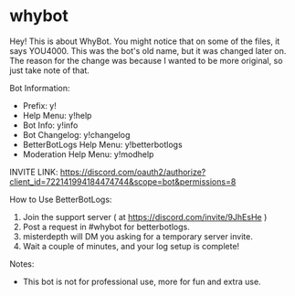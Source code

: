 # whybot
Hey!
This is about WhyBot. You might notice that on some of the files, it says YOU4000. This was the bot's old name, but it was changed later on.
The reason for the change was because I wanted to be more original, so just take note of that.

Bot Information:
- Prefix: y!
- Help Menu: y!help
- Bot Info: y!info
- Bot Changelog: y!changelog
- BetterBotLogs Help Menu: y!betterbotlogs
- Moderation Help Menu: y!modhelp

INVITE LINK: https://discord.com/oauth2/authorize?client_id=722141994184474744&scope=bot&permissions=8

How to Use BetterBotLogs:
1. Join the support server ( at https://discord.com/invite/9JhEsHe )
2. Post a request in #whybot for betterbotlogs.
3. misterdepth will DM you asking for a temporary server invite. 
4. Wait a couple of minutes, and your log setup is complete!

Notes:
- This bot is not for professional use, more for fun and extra use.
